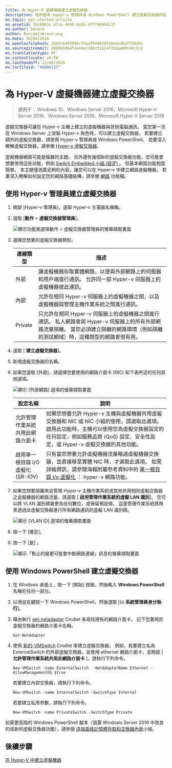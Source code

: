 ```yaml
---
title: 為 Hyper-V 虛擬機器建立虛擬交換器
description: 提供使用 Hyper-v 管理員或 Windows PowerShell 建立虛擬交換器的指示
ms.topic: get-started-article
ms.assetid: fdc8063c-47ce-4448-b445-d7ff9894dc17
ms.author: benarm
author: BenjaminArmstrong
ms.date: 10/04/2016
ms.openlocfilehash: 1bb5c6492896cfdaaf9446502e0eee36ef7dd46a
ms.sourcegitcommit: d08965d64f4a40ac20bc81b14f2d2ea89c48c5c8
ms.translationtype: MT
ms.contentlocale: zh-TW
ms.lasthandoff: 12/08/2020
ms.locfileid: "96866137"
---
```

# <a name="create-a-virtual-switch-for-hyper-v-virtual-machines"></a>為 Hyper-V 虛擬機器建立虛擬交換器

>適用于： Windows 10、Windows Server 2016、Microsoft Hyper-V Server 2016、Windows Server 2019、Microsoft Hyper-V Server 2019

虛擬交換器可讓在 Hyper-v 主機上建立的虛擬機器與其他電腦通訊。 當您第一次在 Windows Server 上安裝 Hyper-v 角色時，可以建立虛擬交換器。 若要建立額外的虛擬交換器，請使用 Hyper-v 管理員或 Windows PowerShell。 若要深入瞭解虛擬交換器，請參閱 [Hyper-v 虛擬交換器](../../hyper-v-virtual-switch/Hyper-V-Virtual-Switch.md)。

虛擬機器網路可能是複雜的主題。 另外還有幾個新的虛擬交換器功能，您可能會想要使用這些功能，例如 [Switch Embedded 小組 (設定) ](../../hyper-v-virtual-switch/RDMA-and-Switch-Embedded-Teaming.md#switch-embedded-teaming-set)。 但基本網路功能相當簡單。 本主題僅涵蓋足夠的內容，讓您可以在 Hyper-v 中建立網路虛擬機器。 若要深入瞭解如何設定您的網路基礎結構，請參閱 [網路](../../../networking/index.yml) 功能檔。

## <a name="create-a-virtual-switch-by-using-hyper-v-manager"></a>使用 Hyper-v 管理員建立虛擬交換器

1.  開啟 [Hyper-v 管理員]，選取 Hyper-v 主電腦名稱稱。

2.  選取 [**動作**  >  **虛擬交換器管理員**]。

    ![顯示功能表選項動作 > 虛擬交換器管理員的螢幕擷取畫面](../media/Hyper-V-Action-VSwitchManager.png)

3.  選擇您想要的虛擬交換器類型。

    |連線類型|描述|
    |-------------------|---------------|
    |外部|讓虛擬機器存取實體網路，以便與外部網路上的伺服器和用戶端進行通訊。 允許同一部 Hyper-v 伺服器上的虛擬機器彼此通訊。|
    |內部|允許在相同 Hyper-v 伺服器上的虛擬機器之間，以及虛擬機器與管理主機作業系統之間進行通訊。|
    |Private|只允許在相同 Hyper-v 伺服器上的虛擬機器之間進行通訊。 私人網路會與 Hyper-v 伺服器上的所有外部網路流量隔離。 當您必須建立隔離的網路環境（例如隔離的測試網域）時，這種類型的網路會很有用。|

4.  選取 [ **建立虛擬交換器**]。

5.  新增虛擬交換器的名稱。

6.  如果您選取 [外部]，請選擇您要使用的網路介面卡 (NIC) 和下表所述的任何其他選項。

    ![顯示 [外部網路] 選項的螢幕擷取畫面](../media/Hyper-V-NewVSwitch-ExternalOptions.png)

    |設定名稱|說明|
    |----------------|---------------|
    |允許管理作業系統共用此網路介面卡|如果您想要允許 Hyper-v 主機與虛擬機器共用虛擬交換器和 NIC 或 NIC 小組的使用，請選取此選項。 啟用此功能時，主機可以使用您為虛擬交換器設定的任何設定，例如服務品質 (QoS) 設定、安全性設定，或 Hyper-v 虛擬交換器的其他功能。|
    |啟用單一根目錄 I/O 虛擬化 (SR-IOV)|只有當您想要允許虛擬機器流量略過虛擬機器交換器，並直接移至實體 NIC 時，才選取此選項。 如需詳細資訊，請參閱海報附屬參考資料中的 [單一根目錄 I/o 虛擬化](/previous-versions/windows/it-pro/windows-server-2012-R2-and-2012/dn641211(v=ws.11)#Sec4) ： hyper-v 網路功能。|

7.  如果您想要隔離來自管理 Hyper-v 主機作業系統或其他共用相同虛擬交換器之虛擬機器的網路流量，請選取 [ **啟用管理作業系統的虛擬 LAN 識別**]。 您可以將 VLAN 識別碼變更為任何數位，或保留預設值。 這是管理作業系統將用來透過此虛擬交換器進行所有網路通訊的虛擬 LAN 識別碼。

    ![顯示 [VLAN ID] 選項的螢幕擷取畫面](../media/Hyper-V-NewSwitch-VLAN.png)

8.  按一下 [確定]。

9. 按一下 [是]  。

    ![顯示「暫止的變更可能會中斷網路連線」訊息的螢幕擷取畫面](../media/Hyper-V-NewVSwitch-DisruptNetwork.png)

## <a name="create-a-virtual-switch-by-using-windows-powershell"></a>使用 Windows PowerShell 建立虛擬交換器

1.  在 Windows 桌面上，按一下 [開始] 按鈕，然後輸入 **Windows PowerShell** 名稱的任何一部分。

2.  以滑鼠右鍵按一下 Windows PowerShell，然後選取 [以 **系統管理員身分執行**]。

3.  藉由執行 [get-netadapter](https://technet.microsoft.com/library/jj130867.aspx) Cmdlet 來尋找現有的網路介面卡。 記下您要用於虛擬交換器的網路介面卡名稱。

    ```
    Get-NetAdapter
    ```

4.  使用 [新的-VMSwitch](/powershell/module/hyper-v/new-vmswitch) Cmdlet 來建立虛擬交換器。 例如，若要建立名為 ExternalSwitch 的外部虛擬交換器，並使用 ethernet 網路介面卡，並開啟 [ **允許管理作業系統共用此網路介面卡** ]，請執行下列命令。

    ```
    New-VMSwitch -name ExternalSwitch  -NetAdapterName Ethernet -AllowManagementOS $true
    ```

    若要建立內部交換器，請執行下列命令。

    ```
    New-VMSwitch -name InternalSwitch -SwitchType Internal
    ```

    若要建立私用參數，請執行下列命令。

    ```
    New-VMSwitch -name PrivateSwitch -SwitchType Private
    ```

如需更高階的 Windows PowerShell 腳本（涵蓋 Windows Server 2016 中改良的或新的虛擬交換器功能），請參閱 [遠端直接記憶體存取和交換器內嵌](../../hyper-v-virtual-switch/RDMA-and-Switch-Embedded-Teaming.md)小組。


## <a name="next-step"></a>後續步驟
[在 Hyper-V 中建立虛擬機器](Create-a-virtual-machine-in-Hyper-V.md)
